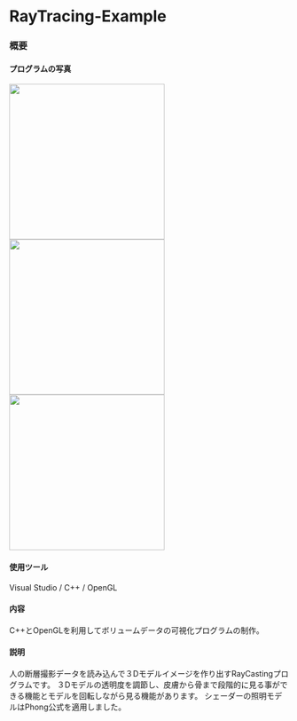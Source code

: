 # RayTracing-Example
### 概要</br>
#### プログラムの写真
<div>
<img width="280" src = "https://user-images.githubusercontent.com/45874696/67154388-9bd93e00-f336-11e9-980f-8054df29ede0.png">
<img width="280" src = "https://user-images.githubusercontent.com/45874696/67154374-3a18d400-f336-11e9-8ba8-f8bfafba780c.png">
<img width="280" src = "https://user-images.githubusercontent.com/45874696/67154377-50269480-f336-11e9-91c2-0dad29a50bc0.png">
</div>



#### 使用ツール
  Visual Studio / C++ / OpenGL
#### 内容
  C++とOpenGLを利用してボリュームデータの可視化プログラムの制作。
#### 説明
  人の断層撮影データを読み込んで３Dモデルイメージを作り出すRayCastingプログラムです。
３Dモデルの透明度を調節し、皮膚から骨まで段階的に見る事ができる機能とモデルを回転しながら見る機能があります。
シェーダーの照明モデルはPhong公式を適用しました。
